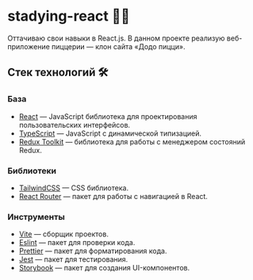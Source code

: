 # stadying-react 👨‍💻

Оттачиваю свои навыки в React.js. В данном проекте реализую веб-приложение пиццерии — клон сайта «Додо пицци».

## Стек технологий 🛠️

### База

- [React](https://reactjs.org/) — JavaScript библиотека для проектирования пользовательских интерфейсов.
- [TypeScript](https://www.typescriptlang.org/) — JavaScript с динамической типизацией.
- [Redux Toolkit](https://redux-toolkit.js.org/) — библиотека для работы с менеджером состояний Redux.

### Библиотеки

- [TailwindCSS](https://tailwindcss.com/) — CSS библиотека.
- [React Router](https://reactrouter.com/) — пакет для работы с навигацией в React.

### Инструменты

- [Vite](https://vitejs.dev/) — сборщик проектов.
- [Eslint](https://eslint.org/) — пакет для проверки кода.
- [Prettier](https://prettier.io/) — пакет для форматирования кода.
- [Jest](https://jestjs.io/) — пакет для тестирования.
- [Storybook](https://storybook.js.org/) — пакет для создания UI-компонентов.
